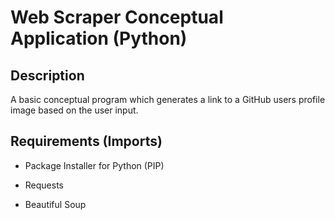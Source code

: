 # Web Scraper Conceptual Application (Python)

## Description

A basic conceptual program which generates a link to a GitHub users profile image based on the user input.

## Requirements (Imports)

* Package Installer for Python (PIP)

* Requests

* Beautiful Soup
